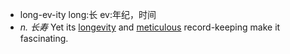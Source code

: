 - long-ev-ity  long:长  ev:年纪，时间
- *n. 长寿*  Yet its [longevity](longevity.md) and [meticulous](meticulous.md) record-keeping make it fascinating.